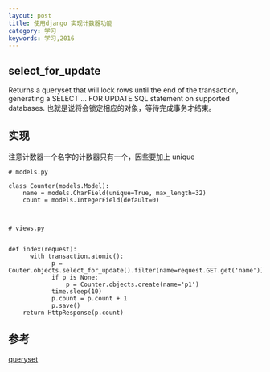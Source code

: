 ```yaml
---
layout: post
title: 使用django 实现计数器功能
category: 学习
keywords: 学习,2016
---
```


## select_for_update
Returns a queryset that will lock rows until the end of the transaction, generating a SELECT ... FOR UPDATE SQL statement on supported databases.
也就是说将会锁定相应的对象，等待完成事务才结束。


## 实现

注意计数器一个名字的计数器只有一个，因些要加上 unique

```
# models.py 

class Counter(models.Model):
    name = models.CharField(unique=True, max_length=32)
    count = models.IntegerField(default=0)



# views.py


def index(request):
      with transaction.atomic():
            p = Couter.objects.select_for_update().filter(name=request.GET.get('name')).first()
            if p is None:
                p = Counter.objects.create(name='p1')
            time.sleep(10)
            p.count = p.count + 1
            p.save()
    return HttpResponse(p.count)
```

## 参考

[queryset](https://docs.djangoproject.com/en/1.9/ref/models/querysets/)
